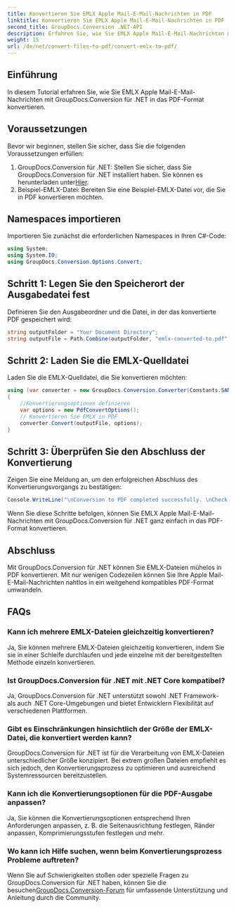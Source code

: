 ```yaml
---
title: Konvertieren Sie EMLX Apple Mail-E-Mail-Nachrichten in PDF
linktitle: Konvertieren Sie EMLX Apple Mail-E-Mail-Nachrichten in PDF
second_title: GroupDocs.Conversion .NET-API
description: Erfahren Sie, wie Sie EMLX Apple Mail-E-Mail-Nachrichten mit GroupDocs.Conversion für .NET mühelos in PDF konvertieren. Vereinfachen Sie Ihre Dokumentenverwaltungsaufgaben.
weight: 15
url: /de/net/convert-files-to-pdf/convert-emlx-to-pdf/
---
```

## Einführung
In diesem Tutorial erfahren Sie, wie Sie EMLX Apple Mail-E-Mail-Nachrichten mit GroupDocs.Conversion für .NET in das PDF-Format konvertieren.
## Voraussetzungen
Bevor wir beginnen, stellen Sie sicher, dass Sie die folgenden Voraussetzungen erfüllen:
1.  GroupDocs.Conversion für .NET: Stellen Sie sicher, dass Sie GroupDocs.Conversion für .NET installiert haben. Sie können es herunterladen unter[Hier](https://releases.groupdocs.com/conversion/net/).
2. Beispiel-EMLX-Datei: Bereiten Sie eine Beispiel-EMLX-Datei vor, die Sie in PDF konvertieren möchten.

## Namespaces importieren
Importieren Sie zunächst die erforderlichen Namespaces in Ihren C#-Code:
```csharp
using System;
using System.IO;
using GroupDocs.Conversion.Options.Convert;
```
## Schritt 1: Legen Sie den Speicherort der Ausgabedatei fest
Definieren Sie den Ausgabeordner und die Datei, in der das konvertierte PDF gespeichert wird:
```csharp
string outputFolder = "Your Document Directory";
string outputFile = Path.Combine(outputFolder, "emlx-converted-to.pdf");
```
## Schritt 2: Laden Sie die EMLX-Quelldatei
Laden Sie die EMLX-Quelldatei, die Sie konvertieren möchten:
```csharp
using (var converter = new GroupDocs.Conversion.Converter(Constants.SAMPLE_EMLX))
{
    //Konvertierungsoptionen definieren
    var options = new PdfConvertOptions();
    // Konvertieren Sie EMLX in PDF
    converter.Convert(outputFile, options);
}
```
## Schritt 3: Überprüfen Sie den Abschluss der Konvertierung
Zeigen Sie eine Meldung an, um den erfolgreichen Abschluss des Konvertierungsvorgangs zu bestätigen:
```csharp
Console.WriteLine("\nConversion to PDF completed successfully. \nCheck output in {0}", outputFolder);
```
Wenn Sie diese Schritte befolgen, können Sie EMLX Apple Mail-E-Mail-Nachrichten mit GroupDocs.Conversion für .NET ganz einfach in das PDF-Format konvertieren.

## Abschluss
Mit GroupDocs.Conversion für .NET können Sie EMLX-Dateien mühelos in PDF konvertieren. Mit nur wenigen Codezeilen können Sie Ihre Apple Mail-E-Mail-Nachrichten nahtlos in ein weitgehend kompatibles PDF-Format umwandeln.
## FAQs
### Kann ich mehrere EMLX-Dateien gleichzeitig konvertieren?
Ja, Sie können mehrere EMLX-Dateien gleichzeitig konvertieren, indem Sie sie in einer Schleife durchlaufen und jede einzelne mit der bereitgestellten Methode einzeln konvertieren.
### Ist GroupDocs.Conversion für .NET mit .NET Core kompatibel?
Ja, GroupDocs.Conversion für .NET unterstützt sowohl .NET Framework- als auch .NET Core-Umgebungen und bietet Entwicklern Flexibilität auf verschiedenen Plattformen.
### Gibt es Einschränkungen hinsichtlich der Größe der EMLX-Datei, die konvertiert werden kann?
GroupDocs.Conversion für .NET ist für die Verarbeitung von EMLX-Dateien unterschiedlicher Größe konzipiert. Bei extrem großen Dateien empfiehlt es sich jedoch, den Konvertierungsprozess zu optimieren und ausreichend Systemressourcen bereitzustellen.
### Kann ich die Konvertierungsoptionen für die PDF-Ausgabe anpassen?
Ja, Sie können die Konvertierungsoptionen entsprechend Ihren Anforderungen anpassen, z. B. die Seitenausrichtung festlegen, Ränder anpassen, Komprimierungsstufen festlegen und mehr.
### Wo kann ich Hilfe suchen, wenn beim Konvertierungsprozess Probleme auftreten?
 Wenn Sie auf Schwierigkeiten stoßen oder spezielle Fragen zu GroupDocs.Conversion für .NET haben, können Sie die besuchen[GroupDocs.Conversion-Forum](https://forum.groupdocs.com/c/conversion/11) für umfassende Unterstützung und Anleitung durch die Community.